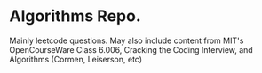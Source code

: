 # Algorithms Repo.
Mainly leetcode questions. 
May also include content from MIT's OpenCourseWare Class 6.006, Cracking the Coding Interview, and Algorithms (Cormen, Leiserson, etc)

